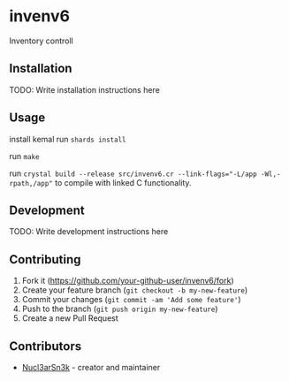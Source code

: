 # invenv6

Inventory controll

## Installation

TODO: Write installation instructions here

## Usage
install kemal
run `shards install`

run `make`

run `crystal build --release src/invenv6.cr --link-flags="-L/app -Wl,-rpath,/app"` to compile with linked C functionality.

## Development

TODO: Write development instructions here

## Contributing

1. Fork it (<https://github.com/your-github-user/invenv6/fork>)
2. Create your feature branch (`git checkout -b my-new-feature`)
3. Commit your changes (`git commit -am 'Add some feature'`)
4. Push to the branch (`git push origin my-new-feature`)
5. Create a new Pull Request

## Contributors

- [Nucl3arSn3k](https://github.com/your-github-user) - creator and maintainer
